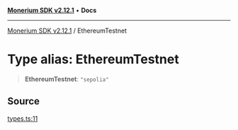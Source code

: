 [**Monerium SDK v2.12.1**](../README.md) • **Docs**

---

[Monerium SDK v2.12.1](../README.md) / EthereumTestnet

# Type alias: EthereumTestnet

> **EthereumTestnet**: `"sepolia"`

## Source

[types.ts:11](https://github.com/monerium/js-monorepo/blob/5fda91f95d4a7935be7ec580e05eb73520a9a0dd/packages/sdk/src/types.ts#L11)
